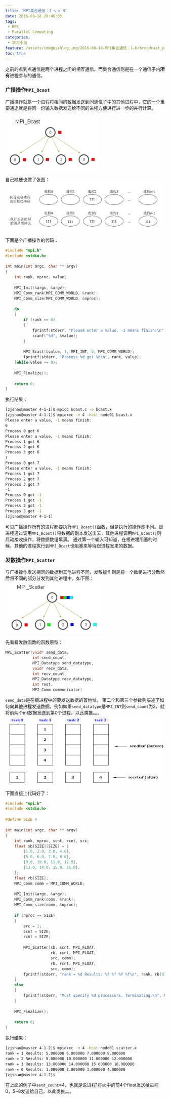 ```yaml
---
title: 'MPI集合通信：1 <-> N'
date: 2016-08-18 20:46:00
tags:
 - MPI
 - Parallel Computing
categories:
 - 学习小结
feature: /assets/images/blog_img/2016-08-18-MPI集合通信：1-N/broadcast_pattern_.png
toc: true
---
```

之前的点到点通信是两个进程之间的相互通信，而集合通信则是在一个通信子内**所有**进程参与的通信。

### 广播操作`MPI_Bcast`
广播操作就是一个进程将相同的数据发送到同通信子中的其他进程中，它的一个重要通途就是将同一份输入数据发送给不同的进程方便进行进一步的并行计算。
<!-- more -->
![](/assets/images/blog_img/2016-08-18-MPI集合通信：1-N/broadcast_pattern.png)

自己顺便也做了张图：
![](/assets/images/blog_img/2016-08-18-MPI集合通信：1-N/broadcast.png)

下面是个广播操作的代码：
``` C
#include "mpi.h"
#include <stdio.h>

int main(int argc, char ** argv)
{
    int rank, nproc, value;

    MPI_Init(&argc, &argv);
    MPI_Comm_rank(MPI_COMM_WORLD, &rank);
    MPI_Comm_size(MPI_COMM_WORLD, &nproc);

    do
    {
        if (rank == 0)
        {
            fprintf(stderr, "Please enter a value, -1 means finish:\n");
            scanf("%d", &value);
        }

        MPI_Bcast(&value, 1, MPI_INT, 0, MPI_COMM_WORLD);
        fprintf(stderr, "Process %d got %d\n", rank, value);
    }while(value >= 0);

    MPI_Finalize();

    return 0;
}
```
执行结果：
``` bash
[zjshao@master 4-1-1]$ mpicc bcast.c -o bcast.x
[zjshao@master 4-1-1]$ mpiexec -n 4 -host node01 bcast.x
Please enter a value, -1 means finish:
6
Process 0 got 6
Please enter a value, -1 means finish:
Process 1 got 6
Process 2 got 6
Process 3 got 6
7
Process 0 got 7
Please enter a value, -1 means finish:
Process 1 got 7
Process 2 got 7
Process 3 got 7
-1
Process 0 got -1
Process 1 got -1
Process 2 got -1
Process 3 got -1
[zjshao@master 4-1-1]
```
可见广播操作所有的进程都要执行`MPI_Bcast()`函数，但是执行的操作却不同。跟进程通过调用`MPI_Bcast()`将数据的副本发送出去，其他进程调用`MPI_Bcast()`则启动接收操作，将数据数组填满。
通过第一个输入可知道，在根进程阻塞的时候，其他的进程执行到`MPI_Bcast`也阻塞来等待跟进程发来的数据。

### 发散操作`MPI_Scatter`
与广播操作发送相同的数据到其他进程不同，发散操作则是将一个数组进行分散然后将不同的部分分发到其他进程中。如下图：
![](/assets/images/blog_img/2016-08-18-MPI集合通信：1-N/scatter_pattern.png)

先看看发散函数的函数原型：
``` C
MPI_Scatter(void* send_data,
            int send_count,
            MPI_Datatype send_datatype,
            void* recv_data,
            int recv_count,
            MPI_Datatype recv_datatype,
            int root,
            MPI_Comm communicator)
```
`send_data`是在根进程中的要发送数据的首地址。
第二个和第三个参数则描述了如何向其他进程发送数据，例如如果`send_datatype`是`MPI_INT`则`send_count`为2，就将前两个int数据发送到第0个进程，以此类推。。。
![](/assets/images/blog_img/2016-08-18-MPI集合通信：1-N/scatter.png)

下面直接上代码好了：
``` C
#include "mpi.h"
#include <stdio.h>

#define SIZE 4

int main(int argc, char ** argv)
{
    int rank, nproc, scnt, rcnt, src;
    float sb[SIZE][SIZE] = {
        {1.0, 2.0, 3.0, 4.0},
        {5.0, 6.0, 7.0, 8.0},
        {9.0, 10.0, 11.0, 12.0},
        {13.0, 14.0, 15.0, 16.0},
    };
    float rb[SIZE];
    MPI_Comm comm = MPI_COMM_WORLD;

    MPI_Init(&argc, &argv);
    MPI_Comm_rank(comm, &rank);
    MPI_Comm_size(comm, &nproc);

    if (nproc == SIZE)
    {
        src = 1;
        scnt = SIZE;
        rcnt = SIZE;

        MPI_Scatter(sb, scnt, MPI_FLOAT,
                    rb, rcnt, MPI_FLOAT,
                    src, comm);
                    rb, rcnt, MPI_FLOAT,
                    src, comm);
        fprintf(stderr, "rank = %d Results: %f %f %f %f\n", rank, rb[0], rb[1], rb[2], rb[3]);
    }
    else
    {
        fprintf(stderr, "Must specify %d processors. Terminating.\n", SIZE);
    }

    MPI_Finalize();

    return 0;
}
```
执行结果：
``` bash
[zjshao@master 4-1-2]$ mpiexec -n 4 -host node01 scatter.x
rank = 1 Results: 5.000000 6.000000 7.000000 8.000000
rank = 2 Results: 9.000000 10.000000 11.000000 12.000000
rank = 3 Results: 13.000000 14.000000 15.000000 16.000000
rank = 0 Results: 1.000000 2.000000 3.000000 4.000000
[zjshao@master 4-1-2]$
```
在上面的例子中`send_count`=4，也就是说进程1将`sb`中的前4个float发送给进程0，5~8发送给自己，以此类推。。。

